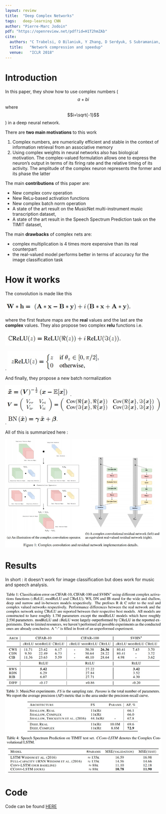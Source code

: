 ```yaml
---
layout: review
title:  "Deep Complex Networks"
tags:   deep-learning CNN
author: "Pierre-Marc Jodoin"
pdf: "https://openreview.net/pdf?id=H1T2hmZAb"
cite:
  authors: "C Trabelsi, O Bilaniuk, Y Zhang, D Serdyuk, S Subramanian, J F Santos, S Mehri, N Rostamzadeh, Y Bengio, C J Pal"
  title:   "Network compression and speedup"
  venue:   "ICLR 2018"
---
```


# Introduction
In this paper, they show how to use complex numbers ($$a+bi$$ where $$i=\sqrt{-1}$$) in a deep neural network.

There are **two main motivations** to this work

1. Complex numbers, are numerically efficient and stable in the context of information retrieval from an associative memory
2. Using complex weights in neural networks also has biological motivation. The complex-valued formulation allows
one to express the neuron’s output in terms of its firing rate and the relative timing of its activity.
The amplitude of the complex neuron represents the former and its phase the latter


The main **contributions** of this paper are:

* New complex conv operation
* New ReLu-based activation functions
* New complex batch norm operation
* A state of the art result on the MusicNet multi-instrument music transcription dataset,
* A state of the art result in the Speech Spectrum Prediction task on the TIMIT dataset,

The main **drawbacks** of complex nets are:

* complex multiplication is 4 times more expensive than its real counterpart
* the real-valued model performs better in terms of accuracy for the image classification task

# How it works

The convolution is made like this 

![](/article/images/complexnet/sc07.jpg)

where the first feature maps are the **real** values and the last are the **complex** values.  They also propose two complex **relu** functions i.e.

![](/article/images/complexnet/sc05.jpg)

.
![](/article/images/complexnet/sc06.jpg)
 
And finally, they propose a new batch normalization 

![](/article/images/complexnet/sc08.jpg)
.
![](/article/images/complexnet/sc09.jpg)
.
![](/article/images/complexnet/sc10.jpg)

All of this is summarized here :


![](/article/images/complexnet/sc01.jpg)

# Results
In short : it doesn't work for image classification but does work for music and speech analysis.

![](/article/images/complexnet/sc02.jpg)
![](/article/images/complexnet/sc03.jpg)
![](/article/images/complexnet/sc04.jpg)


# Code

Code can be found [HERE](https://github.com/ChihebTrabelsi/deep_complex_networks)

